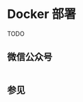 # Docker 部署

TODO

## 微信公众号

<img :src="$withBase('/image/qrcode_xiaperio_430.jpg')" style="width:250px;"/>

## 参见
